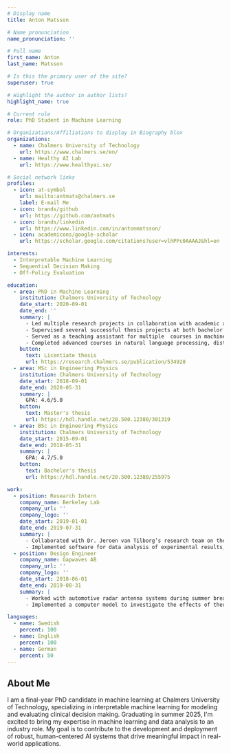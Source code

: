 ```yaml
---
# Display name
title: Anton Matsson

# Name pronunciation
name_pronunciation: ''

# Full name
first_name: Anton
last_name: Matsson

# Is this the primary user of the site?
superuser: true

# Highlight the author in author lists?
highlight_name: true

# Current role
role: PhD Student in Machine Learning

# Organizations/Affiliations to display in Biography blox
organizations:
  - name: Chalmers University of Technology
    url: https://www.chalmers.se/en/
  - name: Healthy AI Lab
    url: https://www.healthyai.se/

# Social network links
profiles:
  - icon: at-symbol
    url: mailto:antmats@chalmers.se
    label: E-mail Me
  - icon: brands/github
    url: https://github.com/antmats
  - icon: brands/linkedin
    url: https://www.linkedin.com/in/antonmatsson/
  - icon: academicons/google-scholar
    url: https://scholar.google.com/citations?user=vlhPPc0AAAAJ&hl=en

interests:
  - Interpretable Machine Learning
  - Sequential Decision Making
  - Off-Policy Evaluation

education:
  - area: PhD in Machine Learning
    institution: Chalmers University of Technology
    date_start: 2020-09-01
    date_end: ''
    summary: |
      - Led multiple research projects in collaboration with academic and industry partners, resulting in four peer-reviewed publications in prominent conference proceedings and journals.
      - Supervised several successful thesis projects at both bachelor’s and master’s levels, covering academic research and industry collaborations.
      - Served as a teaching assistant for multiple  courses in machine learning, mathematical modeling, and data science.
      - Completed advanced courses in natural language processing, distributed machine learning, deep generative models, reinforcement learning, and causal inference, building a strong foundation in state-of-the-art AI/ML.
    button:
      text: Licentiate thesis
      url: https://research.chalmers.se/publication/534928
  - area: MSc in Engineering Physics
    institution: Chalmers University of Technology
    date_start: 2018-09-01
    date_end: 2020-05-31
    summary: |
      GPA: 4.6/5.0
    button:
      text: Master's thesis
      url: https://hdl.handle.net/20.500.12380/301319
  - area: BSc in Engineering Physics
    institution: Chalmers University of Technology
    date_start: 2015-09-01
    date_end: 2018-05-31
    summary: |
      GPA: 4.7/5.0
    button:
      text: Bachelor's thesis
      url: https://hdl.handle.net/20.500.12380/255975

work:
  - position: Research Intern
    company_name: Berkeley Lab
    company_url: ''
    company_logo: ''
    date_start: 2019-01-01
    date_end: 2019-07-31
    summary: |
      - Collaborated with Dr. Jeroen van Tilborg’s research team on the development of a laser-driven free-electron laser during a six-month internship.
      - Implemented software for data analysis of experimental results, developed device drivers for experimental systems, and conducted simulations to investigate the use of coherent undulator radiation for electron bunch length diagnostics.
  - position: Design Engineer
    company_name: Gapwaves AB
    company_url: ''
    company_logo: ''
    date_start: 2018-06-01
    date_end: 2019-08-31
    summary: |
      - Worked with automotive radar antenna systems during summer breaks and part-time throughout the fall 2018 semester.
      - Implemented a computer model to investigate the effects of thermal expansion on automotive antennas, maintained software to control the antenna measurement procedure, and automated the reporting of measurement results.

languages:
  - name: Swedish
    percent: 100
  - name: English
    percent: 100
  - name: German
    percent: 50
---
```


## About Me

I am a final-year PhD candidate in machine learning at Chalmers University of Technology, specializing in interpretable machine learning for modeling and evaluating clinical decision making. Graduating in summer 2025, I'm excited to bring my expertise in machine learning and data analysis to an industry role. My goal is to contribute to the development and deployment of robust, human-centered AI systems that drive meaningful impact in real-world applications.
